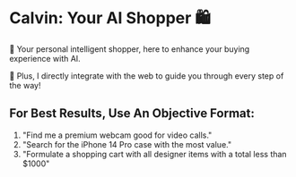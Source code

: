 # Calvin: Your AI Shopper 🛍️

🛒 Your personal intelligent shopper, here to enhance your buying experience with AI.

🧠 Plus, I directly integrate with the web to guide you through every step of the way!


For Best Results, Use An Objective Format:
------
1. "Find me a premium webcam good for video calls."
2. "Search for the iPhone 14 Pro case with the most value."
3. "Formulate a shopping cart with all designer items with a total less than $1000"
